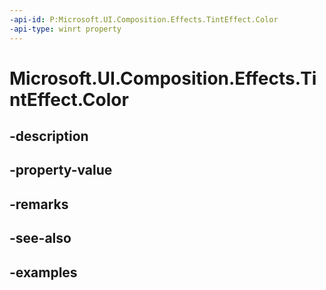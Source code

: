 ```yaml
---
-api-id: P:Microsoft.UI.Composition.Effects.TintEffect.Color
-api-type: winrt property
---
```


# Microsoft.UI.Composition.Effects.TintEffect.Color

<!--
public Windows.UI.Color Color { get; set; }
-->


## -description

## -property-value

## -remarks

## -see-also

## -examples


